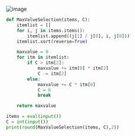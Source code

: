 ![image](https://github.com/nelsondsouza/iitm-pdsa/assets/19646977/178fadca-bc0f-4816-bdb4-56ab4e2482ad)

```python
def MaxValueSelection(items, C):
    itemlist = []
    for i, j in items.items():
        itemlist.append((j[1] / j[0], i, j[0]))
    itemlist.sort(reverse=True)

    maxvalue = 0
    for itm in itemlist:
        if C > itm[2]:
            maxvalue += itm[0] * itm[2]
            C -= itm[2]
        else:
            maxvalue += C * itm[0]
            C = 0
            break

    return maxvalue

items = eval(input())
C = int(input())
print(round(MaxValueSelection(items, C),2))
```
